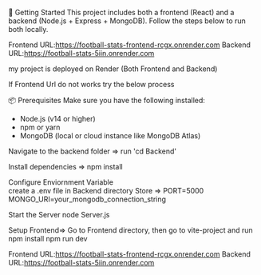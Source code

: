 🚀 Getting Started
This project includes both a frontend (React) and a backend (Node.js + Express + MongoDB). Follow the steps below to run both locally.

Frontend URL:https://football-stats-frontend-rcgx.onrender.com
Backend URL:https://football-stats-5iin.onrender.com

my project is deployed on Render (Both Frontend and Backend)

If Frontend Url do not works try the below process

📦 Prerequisites
Make sure you have the following installed:
- Node.js (v14 or higher)
- npm or yarn
- MongoDB (local or cloud instance like MongoDB Atlas)

Navigate to the backend folder =>
    run 'cd Backend'

Install dependencies =>
    npm install

Configure Enviornment Variable    
    create a .env file in Backend directory
    Store =>
      PORT=5000
      MONGO_URI=your_mongodb_connection_string

Start the Server
  node Server.js

Setup Frontend=>
    Go to Frontend directory,  then go to vite-project and run 
        npm install
        npm run dev

        






Frontend URL:https://football-stats-frontend-rcgx.onrender.com
Backend URL:https://football-stats-5iin.onrender.com
